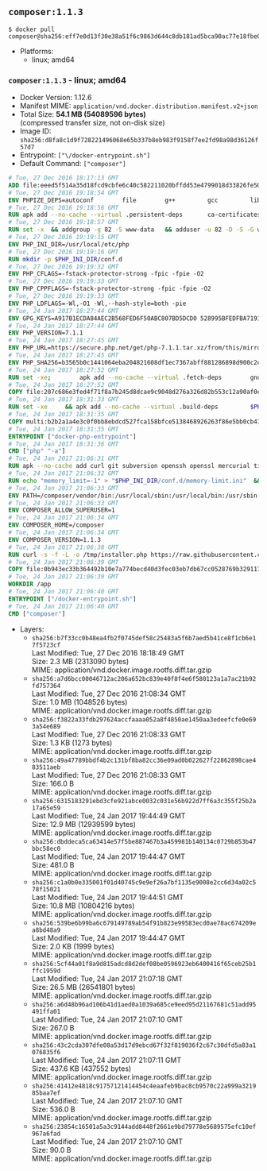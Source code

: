 ## `composer:1.1.3`

```console
$ docker pull composer@sha256:eff7e0d13f30e38a51f6c9863d644c8db181ad5bca90ac77e18fbe0bd4ff6a24
```

-	Platforms:
	-	linux; amd64

### `composer:1.1.3` - linux; amd64

-	Docker Version: 1.12.6
-	Manifest MIME: `application/vnd.docker.distribution.manifest.v2+json`
-	Total Size: **54.1 MB (54089596 bytes)**  
	(compressed transfer size, not on-disk size)
-	Image ID: `sha256:d8fa8c1d9f728221496068e65b337b8eb983f9158f7ee2fd98a98d36126f57d7`
-	Entrypoint: `["\/docker-entrypoint.sh"]`
-	Default Command: `["composer"]`

```dockerfile
# Tue, 27 Dec 2016 18:17:13 GMT
ADD file:eeed5f514a35d18fcd9cbfe6c40c582211020bffdd53e4799018d33826fe5067 in / 
# Tue, 27 Dec 2016 19:18:54 GMT
ENV PHPIZE_DEPS=autoconf 		file 		g++ 		gcc 		libc-dev 		make 		pkgconf 		re2c
# Tue, 27 Dec 2016 19:18:56 GMT
RUN apk add --no-cache --virtual .persistent-deps 		ca-certificates 		curl 		tar 		xz
# Tue, 27 Dec 2016 19:18:57 GMT
RUN set -x 	&& addgroup -g 82 -S www-data 	&& adduser -u 82 -D -S -G www-data www-data
# Tue, 27 Dec 2016 19:19:15 GMT
ENV PHP_INI_DIR=/usr/local/etc/php
# Tue, 27 Dec 2016 19:19:16 GMT
RUN mkdir -p $PHP_INI_DIR/conf.d
# Tue, 27 Dec 2016 19:19:32 GMT
ENV PHP_CFLAGS=-fstack-protector-strong -fpic -fpie -O2
# Tue, 27 Dec 2016 19:19:33 GMT
ENV PHP_CPPFLAGS=-fstack-protector-strong -fpic -fpie -O2
# Tue, 27 Dec 2016 19:19:33 GMT
ENV PHP_LDFLAGS=-Wl,-O1 -Wl,--hash-style=both -pie
# Tue, 24 Jan 2017 18:27:44 GMT
ENV GPG_KEYS=A917B1ECDA84AEC2B568FED6F50ABC807BD5DCD0 528995BFEDFBA7191D46839EF9BA0ADA31CBD89E
# Tue, 24 Jan 2017 18:27:44 GMT
ENV PHP_VERSION=7.1.1
# Tue, 24 Jan 2017 18:27:45 GMT
ENV PHP_URL=https://secure.php.net/get/php-7.1.1.tar.xz/from/this/mirror PHP_ASC_URL=https://secure.php.net/get/php-7.1.1.tar.xz.asc/from/this/mirror
# Tue, 24 Jan 2017 18:27:45 GMT
ENV PHP_SHA256=b3565b0c1441064eba204821608df1ec7367abff881286898d900c2c2a5ffe70 PHP_MD5=65eef256f6e7104a05361939f5e23ada
# Tue, 24 Jan 2017 18:27:52 GMT
RUN set -xe; 		apk add --no-cache --virtual .fetch-deps 		gnupg 		openssl 	; 		mkdir -p /usr/src; 	cd /usr/src; 		wget -O php.tar.xz "$PHP_URL"; 		if [ -n "$PHP_SHA256" ]; then 		echo "$PHP_SHA256 *php.tar.xz" | sha256sum -c -; 	fi; 	if [ -n "$PHP_MD5" ]; then 		echo "$PHP_MD5 *php.tar.xz" | md5sum -c -; 	fi; 		if [ -n "$PHP_ASC_URL" ]; then 		wget -O php.tar.xz.asc "$PHP_ASC_URL"; 		export GNUPGHOME="$(mktemp -d)"; 		for key in $GPG_KEYS; do 			gpg --keyserver ha.pool.sks-keyservers.net --recv-keys "$key"; 		done; 		gpg --batch --verify php.tar.xz.asc php.tar.xz; 		rm -r "$GNUPGHOME"; 	fi; 		apk del .fetch-deps
# Tue, 24 Jan 2017 18:27:52 GMT
COPY file:207c686e3fed4f71f8a7b245d8dcae9c9048d276a326d82b553c12a90af0c0ca in /usr/local/bin/ 
# Tue, 24 Jan 2017 18:31:33 GMT
RUN set -xe 	&& apk add --no-cache --virtual .build-deps 		$PHPIZE_DEPS 		curl-dev 		libedit-dev 		libxml2-dev 		openssl-dev 		sqlite-dev 		&& export CFLAGS="$PHP_CFLAGS" 		CPPFLAGS="$PHP_CPPFLAGS" 		LDFLAGS="$PHP_LDFLAGS" 	&& docker-php-source extract 	&& cd /usr/src/php 	&& ./configure 		--with-config-file-path="$PHP_INI_DIR" 		--with-config-file-scan-dir="$PHP_INI_DIR/conf.d" 				--disable-cgi 				--enable-ftp 		--enable-mbstring 		--enable-mysqlnd 				--with-curl 		--with-libedit 		--with-openssl 		--with-zlib 				$PHP_EXTRA_CONFIGURE_ARGS 	&& make -j "$(getconf _NPROCESSORS_ONLN)" 	&& make install 	&& { find /usr/local/bin /usr/local/sbin -type f -perm +0111 -exec strip --strip-all '{}' + || true; } 	&& make clean 	&& docker-php-source delete 		&& runDeps="$( 		scanelf --needed --nobanner --recursive /usr/local 			| awk '{ gsub(/,/, "\nso:", $2); print "so:" $2 }' 			| sort -u 			| xargs -r apk info --installed 			| sort -u 	)" 	&& apk add --no-cache --virtual .php-rundeps $runDeps 		&& apk del .build-deps
# Tue, 24 Jan 2017 18:31:35 GMT
COPY multi:b2b2a1a4e3c0f0bb8ebdcd527fca158bfce5138468926263f86e5bb0cb41970f in /usr/local/bin/ 
# Tue, 24 Jan 2017 18:31:35 GMT
ENTRYPOINT ["docker-php-entrypoint"]
# Tue, 24 Jan 2017 18:31:36 GMT
CMD ["php" "-a"]
# Tue, 24 Jan 2017 21:06:31 GMT
RUN apk --no-cache add curl git subversion openssh openssl mercurial tini bash
# Tue, 24 Jan 2017 21:06:32 GMT
RUN echo "memory_limit=-1" > "$PHP_INI_DIR/conf.d/memory-limit.ini"  && echo "date.timezone=${PHP_TIMEZONE:-UTC}" > "$PHP_INI_DIR/conf.d/date_timezone.ini"
# Tue, 24 Jan 2017 21:06:33 GMT
ENV PATH=/composer/vendor/bin:/usr/local/sbin:/usr/local/bin:/usr/sbin:/usr/bin:/sbin:/bin
# Tue, 24 Jan 2017 21:06:33 GMT
ENV COMPOSER_ALLOW_SUPERUSER=1
# Tue, 24 Jan 2017 21:06:34 GMT
ENV COMPOSER_HOME=/composer
# Tue, 24 Jan 2017 21:06:34 GMT
ENV COMPOSER_VERSION=1.1.3
# Tue, 24 Jan 2017 21:06:38 GMT
RUN curl -s -f -L -o /tmp/installer.php https://raw.githubusercontent.com/composer/getcomposer.org/9184c4b85ed6ada94a298cf54e55cc252c970c28/web/installer  && php -r "     \$signature = 'aa96f26c2b67226a324c27919f1eb05f21c248b987e6195cad9690d5c1ff713d53020a02ac8c217dbf90a7eacc9d141d';     \$hash = hash('SHA384', file_get_contents('/tmp/installer.php'));     if (!hash_equals(\$signature, \$hash)) {         unlink('/tmp/installer.php');         echo 'Integrity check failed, installer is either corrupt or worse.' . PHP_EOL;         exit(1);     }"  && php /tmp/installer.php --no-ansi --install-dir=/usr/bin --filename=composer --version=${COMPOSER_VERSION}  && rm /tmp/installer.php  && composer --ansi --version --no-interaction
# Tue, 24 Jan 2017 21:06:39 GMT
COPY file:0b943ec33b364492b10e7a774becd40d3fec03eb7db67cc0528769b329117e32 in /docker-entrypoint.sh 
# Tue, 24 Jan 2017 21:06:39 GMT
WORKDIR /app
# Tue, 24 Jan 2017 21:06:40 GMT
ENTRYPOINT ["/docker-entrypoint.sh"]
# Tue, 24 Jan 2017 21:06:40 GMT
CMD ["composer"]
```

-	Layers:
	-	`sha256:b7f33cc0b48ea4fb2f0745def58c25483a5f6b7aed5b41ce8f1cb6e17f5723cf`  
		Last Modified: Tue, 27 Dec 2016 18:18:49 GMT  
		Size: 2.3 MB (2313090 bytes)  
		MIME: application/vnd.docker.image.rootfs.diff.tar.gzip
	-	`sha256:a7d6bcc00046712ac206a652bc839e40f8f4e6f580123a1a7ac21b92fd757364`  
		Last Modified: Tue, 27 Dec 2016 21:08:34 GMT  
		Size: 1.0 MB (1048526 bytes)  
		MIME: application/vnd.docker.image.rootfs.diff.tar.gzip
	-	`sha256:f3822a33fdb297624accfaaaa052a8f4850ae1450aa3edeefcfe0e693a54e689`  
		Last Modified: Tue, 27 Dec 2016 21:08:33 GMT  
		Size: 1.3 KB (1273 bytes)  
		MIME: application/vnd.docker.image.rootfs.diff.tar.gzip
	-	`sha256:49a47789bbdf4b2c131bf8ba82cc36e09ad0b022627f22862898cae483511aeb`  
		Last Modified: Tue, 27 Dec 2016 21:08:33 GMT  
		Size: 166.0 B  
		MIME: application/vnd.docker.image.rootfs.diff.tar.gzip
	-	`sha256:6315183291ebd3cfe921abce0032c031e56b922d7ff6a3c355f25b2a17a65e59`  
		Last Modified: Tue, 24 Jan 2017 19:44:49 GMT  
		Size: 12.9 MB (12939599 bytes)  
		MIME: application/vnd.docker.image.rootfs.diff.tar.gzip
	-	`sha256:dbddeca5ca63414e57f5be887467b3a459981b140134c0729b853b47bbc58ec0`  
		Last Modified: Tue, 24 Jan 2017 19:44:47 GMT  
		Size: 481.0 B  
		MIME: application/vnd.docker.image.rootfs.diff.tar.gzip
	-	`sha256:c1a0b0e335001f01d40745c9e9ef26a7bf1135e9008e2cc6d34a02c578f15021`  
		Last Modified: Tue, 24 Jan 2017 19:44:51 GMT  
		Size: 10.8 MB (10804216 bytes)  
		MIME: application/vnd.docker.image.rootfs.diff.tar.gzip
	-	`sha256:539be6b99ba6c679149789ab54f91b823e99583ecd0ae78ac674209ea8bd48a9`  
		Last Modified: Tue, 24 Jan 2017 19:44:47 GMT  
		Size: 2.0 KB (1999 bytes)  
		MIME: application/vnd.docker.image.rootfs.diff.tar.gzip
	-	`sha256:5cf44a01f8a9d815adcd8d2def08be0596923eb6400416f65ceb25b1ffc1959d`  
		Last Modified: Tue, 24 Jan 2017 21:07:18 GMT  
		Size: 26.5 MB (26541801 bytes)  
		MIME: application/vnd.docker.image.rootfs.diff.tar.gzip
	-	`sha256:a6d48b96ad106b41d1aed0a1039a685ce9eed95d21167681c51add95491ffa01`  
		Last Modified: Tue, 24 Jan 2017 21:07:10 GMT  
		Size: 267.0 B  
		MIME: application/vnd.docker.image.rootfs.diff.tar.gzip
	-	`sha256:43c2cda307dfe08a53d17d9ebcd67f32f819036f2c67c30dfd5a83a1076835f6`  
		Last Modified: Tue, 24 Jan 2017 21:07:11 GMT  
		Size: 437.6 KB (437552 bytes)  
		MIME: application/vnd.docker.image.rootfs.diff.tar.gzip
	-	`sha256:41412e4818c91757121414454c4eaafeb9bac8cb9570c22a999a321985baa7ef`  
		Last Modified: Tue, 24 Jan 2017 21:07:10 GMT  
		Size: 536.0 B  
		MIME: application/vnd.docker.image.rootfs.diff.tar.gzip
	-	`sha256:23854c16501a5a3c9144add8448f2661e9bd79778e5689575efc10ef967a6fad`  
		Last Modified: Tue, 24 Jan 2017 21:07:10 GMT  
		Size: 90.0 B  
		MIME: application/vnd.docker.image.rootfs.diff.tar.gzip
